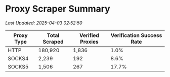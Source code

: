 # Proxy Scraper Summary

_Last Updated: 2025-04-03 02:52:50_

| Proxy Type | Total Scraped | Verified Proxies | Verification Success Rate |
|------------|--------------|------------------|--------------------------|
| HTTP | 180,920 | 1,836 | 1.0% |
| SOCKS4 | 2,239 | 192 | 8.6% |
| SOCKS5 | 1,506 | 267 | 17.7% |
